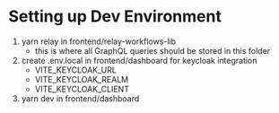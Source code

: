 # Setting up Dev Environment

1. yarn relay in frontend/relay-workflows-lib
    - this is where all GraphQL queries should be stored in this folder
2. create .env.local in frontend/dashboard for keycloak integration
    - VITE_KEYCLOAK_URL
    - VITE_KEYCLOAK_REALM
    - VITE_KEYCLOAK_CLIENT
3. yarn dev in frontend/dashboard
